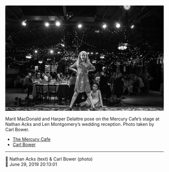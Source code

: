 ![Marit MacDonald and Harper Delattre pose on the Mercury Cafe’s stage](assets/2019-06-29-set-3-the-reception-76.webp)

Marit MacDonald and Harper Delattre pose on the Mercury Cafe’s stage at Nathan Acks and Len Montgomery’s wedding reception. Photo taken by Carl Bower.

* [The Mercury Cafe](http://mercurycafe.com)
* [Carl Bower](https://carlbowerphotos.com)

- - - -

<span aria-hidden="true">👥</span> Nathan Acks (text) & Carl Bower (photo)  
<span aria-hidden="true">📅</span> June 29, 2019 20:13:01
